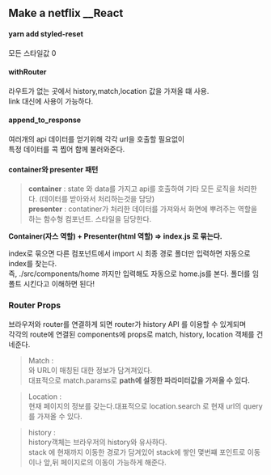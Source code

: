 ## Make a netflix \_\_React

#### yarn add styled-reset

모든 스타일값 0

#### withRouter

라우트가 없는 곳에서 history,match,location 값을 가져올 떄 사용.  
link 대신에 사용이 가능하다.

#### append_to_response

여러개의 api 데이터를 얻기위해 각각 url을 호출할 필요없이  
특정 데이터를 콕 찝어 함께 불러와준다.

#### container와 presenter 패턴

> **container** : state 와 data를 가지고 api를 호출하여 기타 모든 로직을 처리한다.
> (데이터를 받아와서 처리하는것을 담당)  
> **presenter** : contatiner가 처리한 데이터를 가져와서 화면에 뿌려주는 역할을 하는 함수형 컴포넌트. 스타일을 담당한다.

**Container(자스 역할) + Presenter(html 역할) => index.js 로 묶는다.**

index로 묶으면 다른 컴포넌트에서 import 시 최종 경로 폴더만 입력하면 자동으로 index를 찾는다.  
즉, ./src/components/home 까지만 입력해도 자동으로 home.js를 본다. 폴더를 임폴트 시킨다고 이해하면 된다!

### Router Props

브라우저와 router를 연결하게 되면 router가 history API 를 이용할 수 있게되며  
각각의 route에 연결된 components에 props로 match, history, location 객체를 건네준다.

> Match :  
> <Route path>와 URL이 매칭된 대한 정보가 담겨져있다.  
> 대표적으로 match.params로 **path에 설정한 파라미터값을 가져올 수 있다.**

> Location :  
> 현재 페이지의 정보를 갖는다.대표적으로 location.search 로 현재 url의 query를 가져올 수 있다.

> history :  
> history객체는 브라우저의 history와 유사하다.  
> stack 에 현재까지 이동한 경로가 담겨있어 stack에 쌓인 몇번쨰 포인트로 이동이나 앞,뒤 페이지로의 이동이 가능하게 해준다.
